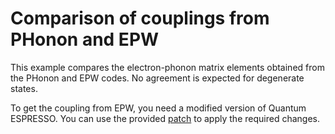 # Comparison of couplings from PHonon and EPW

This example compares the electron-phonon matrix elements obtained from the
PHonon and EPW codes. No agreement is expected for degenerate states.

To get the coupling from EPW, you need a modified version of Quantum ESPRESSO.
You can use the provided [patch](../../patches) to apply the required changes.
